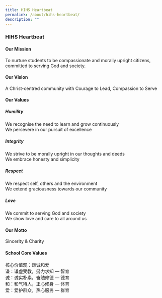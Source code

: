 ```yaml
---
title: HIHS Heartbeat
permalink: /about/hihs-heartbeat/
description: ""
---
```

### **HIHS Heartbeat**

#### **Our Mission**
To nurture students to be compassionate and morally upright citizens, committed to serving God and society.

#### **Our Vision**
A Christ-centred community with Courage to Lead, Compassion to Serve

#### **Our Values**

##### **Humility**
We recognise the need to learn and grow continuously <br>
We persevere in our pursuit of excellence

##### **Integrity**
We strive to be morally upright in our thoughts and deeds<br>
We embrace honesty and simplicity

##### **Respect**
We respect self, others and the environment<br>
We extend graciousness towards our community

##### **Love**
We commit to serving God and society<br>
We show love and care to all around us

#### **Our Motto**
Sincerity & Charity

#### **School Core Values**
核心价值观：谦诚和爱 <br>
谦：谦虚受教，努力求知 — 智育<br>
诚：诚实朴素，奋勉修德 — 德育<br>
和：和气待人，正心修身 — 体育<br>
爱：爱护群众，热心服务 — 群育

